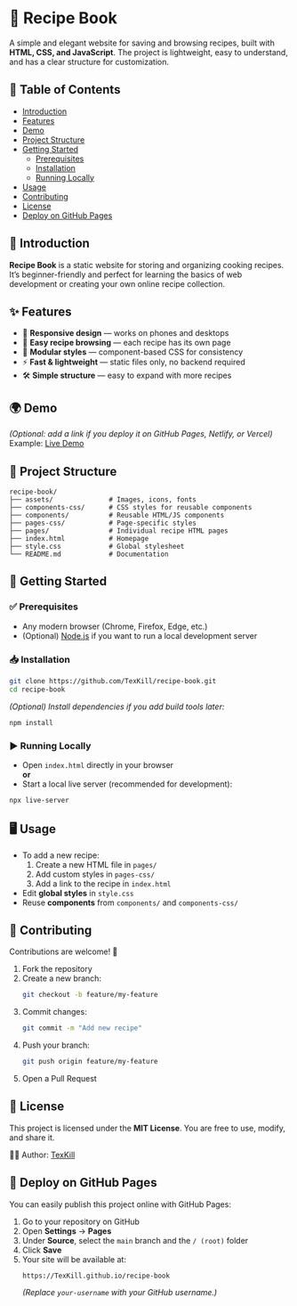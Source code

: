 # 🍲 Recipe Book
A simple and elegant website for saving and browsing recipes, built with **HTML, CSS, and JavaScript**. The project is lightweight, easy to understand, and has a clear structure for customization.

## 📖 Table of Contents
- [Introduction](#introduction)
- [Features](#features)
- [Demo](#demo)
- [Project Structure](#project-structure)
- [Getting Started](#getting-started)
  - [Prerequisites](#prerequisites)
  - [Installation](#installation)
  - [Running Locally](#running-locally)
- [Usage](#usage)
- [Contributing](#contributing)
- [License](#license)
- [Deploy on GitHub Pages](#deploy-on-github-pages)

## 🔎 Introduction
**Recipe Book** is a static website for storing and organizing cooking recipes. It’s beginner-friendly and perfect for learning the basics of web development or creating your own online recipe collection.

## ✨ Features
- 📱 **Responsive design** — works on phones and desktops  
- 🍴 **Easy recipe browsing** — each recipe has its own page  
- 🎨 **Modular styles** — component-based CSS for consistency  
- ⚡ **Fast & lightweight** — static files only, no backend required  
- 🛠️ **Simple structure** — easy to expand with more recipes

## 🌍 Demo
*(Optional: add a link if you deploy it on GitHub Pages, Netlify, or Vercel)*  
Example: [Live Demo](https://texkill.github.io/recipe-book)

## 📂 Project Structure
```text
recipe-book/
├── assets/              # Images, icons, fonts
├── components-css/      # CSS styles for reusable components
├── components/          # Reusable HTML/JS components
├── pages-css/           # Page-specific styles
├── pages/               # Individual recipe HTML pages
├── index.html           # Homepage
├── style.css            # Global stylesheet
└── README.md            # Documentation
```

## 🚀 Getting Started

### ✅ Prerequisites
- Any modern browser (Chrome, Firefox, Edge, etc.)  
- (Optional) [Node.js](https://nodejs.org/) if you want to run a local development server

### 📥 Installation
```bash
git clone https://github.com/TexKill/recipe-book.git
cd recipe-book
```
*(Optional) Install dependencies if you add build tools later:*
```bash
npm install
```

### ▶️ Running Locally
- Open `index.html` directly in your browser  
**or**  
- Start a local live server (recommended for development):
```bash
npx live-server
```

## 🖥️ Usage
- To add a new recipe:  
  1. Create a new HTML file in `pages/`  
  2. Add custom styles in `pages-css/`  
  3. Add a link to the recipe in `index.html`  
- Edit **global styles** in `style.css`  
- Reuse **components** from `components/` and `components-css/`

## 🤝 Contributing
Contributions are welcome! 🎉  
1. Fork the repository  
2. Create a new branch:
   ```bash
   git checkout -b feature/my-feature
   ```
3. Commit changes:
   ```bash
   git commit -m "Add new recipe"
   ```
4. Push your branch:
   ```bash
   git push origin feature/my-feature
   ```
5. Open a Pull Request

## 📜 License
This project is licensed under the **MIT License**. You are free to use, modify, and share it.

👨‍💻 Author: [TexKill](https://github.com/TexKill)

## 🚀 Deploy on GitHub Pages
You can easily publish this project online with GitHub Pages:

1. Go to your repository on GitHub  
2. Open **Settings** → **Pages**  
3. Under **Source**, select the `main` branch and the `/ (root)` folder  
4. Click **Save**  
5. Your site will be available at:
   ```
   https://TexKill.github.io/recipe-book
   ```
   *(Replace `your-username` with your GitHub username.)*

